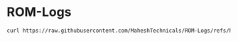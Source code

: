 # ROM-Logs

```bash
curl https://raw.githubusercontent.com/MaheshTechnicals/ROM-Logs/refs/heads/main/run.sh | bash
